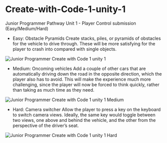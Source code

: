 # Create-with-Code-1-unity-1
Junior Programmer Pathway Unit 1 - Player Control submission (Easy/Medium/Hard)
- Easy: Obstacle Pyramids
Create stacks, piles, or pyramids of obstacles for the vehicle to drive through.
These will be more satisfying for the player to crash into compared with single objects.

![Junior Programmer Create with Code 1 unity 1](https://github.com/NadjibPM/Create-with-Code-1-unity-1/assets/124353550/c14840a0-c8ca-48a1-b210-98d54aad7283)



- Medium: Oncoming vehicles
Add a couple of other cars that are automatically driving down the road in the opposite direction, which the player also has to avoid. 
This will make the experience much more challenging, since the player will now be forced to think quickly, rather than taking as much time as they need.

![Junior Programmer Create with Code 1 unity 1 Medium](https://github.com/NadjibPM/Create-with-Code-1-unity-1/assets/124353550/393758da-3531-4c86-bcd3-c76804f779a5)


- Hard: Camera switcher
Allow the player to press a key on the keyboard to switch camera views.
Ideally, the same key would toggle between two views, one above and behind the vehicle, and the other from the perspective of the driver’s seat.

![Junior Programmer Create with Code 1 unity 1 Hard](https://github.com/NadjibPM/Create-with-Code-1-unity-1/assets/124353550/ef69e2e7-7817-4254-b4c9-26f09d0235fa)
